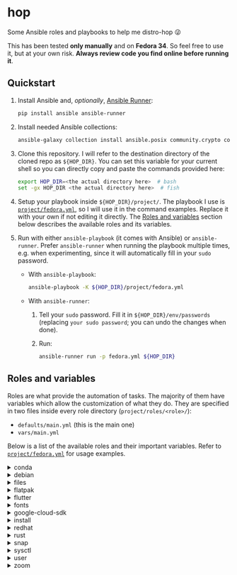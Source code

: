 # hop

Some Ansible roles and playbooks to help me distro-hop :stuck_out_tongue_winking_eye:

This has been tested **only manually** and on **Fedora 34**.
So feel free to use it, but at your own risk.
**Always review code you find online before running it**.

## Quickstart

1. Install Ansible and, _optionally_, [Ansible Runner](https://ansible-runner.readthedocs.io/):

    ```sh
    pip install ansible ansible-runner
    ```

1. Install needed Ansible collections:

    ```sh
    ansible-galaxy collection install ansible.posix community.crypto community.general
    ```

1. Clone this repository.
    I will refer to the destination directory of the cloned repo as `${HOP_DIR}`.
    You can set this variable for your current shell so you can directly copy and paste the commands provided here:

    ```sh
    export HOP_DIR=<the actual directory here>  # bash
    set -gx HOP_DIR <the actual directory here>  # fish
    ```

1. Setup your playbook inside `${HOP_DIR}/project/`.
    The playbook I use is [`project/fedora.yml`](project/fedora.yml), so I will use it in the command examples.
    Replace it with your own if not editing it directly.
    The [Roles and variables](#roles-and-variables) section below describes the available roles and its variables.

1. Run with either `ansible-playbook` (it comes with Ansible) or `ansible-runner`.
    Prefer `ansible-runner` when running the playbook multiple times, e.g. when experimenting,
        since it will automatically fill in your `sudo` password.

    - With `ansible-playbook`:

        ```sh
        ansible-playbook -K ${HOP_DIR}/project/fedora.yml
        ```

    - With `ansible-runner`:

        1. Tell your `sudo` password.
            Fill it in `${HOP_DIR}/env/passwords` (replacing `your sudo password`; you can undo the changes when done).

        1. Run:

            ```sh
            ansible-runner run -p fedora.yml ${HOP_DIR}
            ```

## Roles and variables

Roles are what provide the automation of tasks.
The majority of them have variables which allow the customization of what they do.
They are specified in two files inside every role directory (`project/roles/<role>/`):

- `defaults/main.yml` (this is the main one)
- `vars/main.yml`

Below is a list of the available roles and their important variables.
Refer to [`project/fedora.yml`](project/fedora.yml) for usage examples.

<details>
<summary>conda</summary>

Install [miniconda](https://docs.conda.io/en/latest/miniconda.html) using the official [Linux installer](https://conda.io/projects/conda/en/latest/user-guide/install/linux.html).

Variables:

- `install_dir`: installation directory. Defaults to `~/miniconda3/`

</details>

<details>
<summary>debian</summary>

Install packages using `apt`.

Variables:

- `cleanup`: whether to run `autoclean` and `autoremove` at the end. Defaults to `yes`
- `system_packages`: list of packages to install. Defaults to `[]` (nothing)
- `update_all`: whether to upgrade every installed package as first step. Defaults to `yes`

</details>

<details>
<summary>files</summary>

Download remote files or create links to local files.

Variables:

- `download`: list of mappings describing files that should be downloaded.
    The available keys are `url` and `dest`. Defaults to `[]` (nothing)
- `link`: list of mappings describing links that should be created.
    The available keys are `src` and `dest`. Defaults to `[]` (nothing)

In any case, the role will perform a backup of `dest` before replacing it.
The backup will be placed at `<dest>.backup-<datetime>`,
    where `<datetime>` is a simplified version of the current date and time in ISO 8601 format.
Note that the backup will end up _beside_ `dest` if it's a file or _inside_ it if it's a directory.
Also, backups of already backed up directories will contain the older backups.

</details>

<details>
<summary>flatpak</summary>

Configure Flatpak and install packages.

Variables:

- `add_flathub`: whether to add Flathub repository. Defaults to `yes`
- `packages`: list of packages to install. Defaults to `[]` (nothing)

</details>

<details>
<summary>flutter</summary>

Install [Flutter via snap](https://flutter.dev/docs/get-started/install/linux).

Has no variables.

</details>

<details>
<summary>fonts</summary>

Shortcut to install some fonts I like (Fira Code, Google's Noto, and JetBrains Mono).

Variables:

- `fonts_target_dir`: fonts installation directory. Defaults to `~/.local/share/fonts/`
- `jetbrains_mono_version`: version of the JetBrains Mono font to install. Defaults to `2.225`.
    Choose a tag from the [releases page](https://github.com/JetBrains/JetBrainsMono/releases)

</details>

<details>
<summary>google-cloud-sdk</summary>

Install Google Cloud SDK using the official [Linux installer](https://cloud.google.com/sdk/docs/install).
It's also possible to install it via the `snap` role.

Variables:

- `cloudsdk_install_dir`: installation _base_ directory. Defaults to `~/`
    (installer will create a dedicated directory in here)

</details>

<details>
<summary>install</summary>

Generic role to install system packages that share the name in Debian-based and RedHat-based distros.

Variables:

- `system`: list of packages to install. Defaults to `[]` (nothing)

</details>

<details>
<summary>redhat</summary>

Install packages using `dnf`.

Variables:

- `cleanup`: whether to run and `autoremove` at the end. Defaults to `yes`
- `system_packages`: list of packages to install. Defaults to `[]` (nothing)
- `update_all`: whether to upgrade every installed package as first step. Defaults to `yes`

</details>

<details>
<summary>rust</summary>

Install [Rust](https://www.rust-lang.org/) using the official [Linux installer](https://www.rust-lang.org/tools/install).

Has no variables.
Currently, accepts the default settings from the install script and **does not modify `PATH`**.

</details>

<details>
<summary>snap</summary>

Configure Snap and install packages.

Variables:

- `channel`: channel to use to install the packages. Defaults to `stable`
- `classic_packages`:  list of packages _requiring_ classic confinement to install. Defaults to `[]` (nothing)
- `packages`:  list of packages to install. Defaults to `[]` (nothing)

</details>

<details>
<summary>sysctl</summary>

Configure `sysctl` entries.

Variables:

- `sysctl_entries`: mapping of entries and its values to set. Defaults to `{}` (nothing)
- `sysctl_reload`: whether to reload `sysctl` after each entry. Defaults to `yes`

</details>

<details>
<summary>user</summary>

General user-related settings.

Variables:

- `git_user_email`: email to globally set to git's `user.email`. Has no defaults and skips it if not provided
- `git_user_name`: name to globally set to git's `user.name`. Has no defaults and skips it if not provided
- `ssh_keys`: list of names of SSH keys to create, relative to `ssh_keys_dir`. Defaults to `[]` (nothing)
- `ssh_keys_comment`: comment to add to every created key.
    Defaults to the value of the `git_user_email` variable or no comment if that's not provided
- `ssh_keys_dir`: directory in which to create the keys. Defaults to `~/.ssh`
- `ssh_keys_type`: type of keys to create. Defaults to `ed25519`
- `user_login_shell`: name of login shell to set for current user (separately installed). Defaults to `bash`

</details>

<details>
<summary>zoom</summary>

Download the [official Zoom client](https://zoom.us/download) and install it.

Has no variables.

</details>
